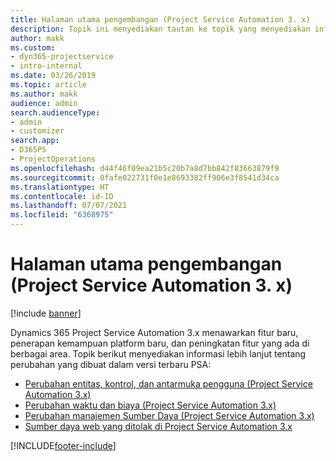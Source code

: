 ```yaml
---
title: Halaman utama pengembangan (Project Service Automation 3. x)
description: Topik ini menyediakan tautan ke topik yang menyediakan informasi pengembangan untuk Dynamics 365 Project Service Automation (PSA) versi 3. x.
author: makk
ms.custom:
- dyn365-projectservice
- intro-internal
ms.date: 03/26/2019
ms.topic: article
ms.author: makk
audience: admin
search.audienceType:
- admin
- customizer
search.app:
- D365PS
- ProjectOperations
ms.openlocfilehash: d44f46f09ea21b5c20b7a8d7bb842f83663879f9
ms.sourcegitcommit: 0fafe022731f0e1e8693382ff906e3f8541d34ca
ms.translationtype: HT
ms.contentlocale: id-ID
ms.lasthandoff: 07/07/2021
ms.locfileid: "6368975"
---
```

# <a name="development-home-page-project-service-automation-3x"></a>Halaman utama pengembangan (Project Service Automation 3. x)

[!include [banner](../../includes/psa-now-project-operations.md)]

Dynamics 365 Project Service Automation 3.x menawarkan fitur baru, penerapan kemampuan platform baru, dan peningkatan fitur yang ada di berbagai area. Topik berikut menyediakan informasi lebih lanjut tentang perubahan yang dibuat dalam versi terbaru PSA:

- [Perubahan entitas, kontrol, dan antarmuka pengguna (Project Service Automation 3.x)](../developer-guides/entity-changes-v3.x.md)
- [Perubahan waktu dan biaya (Project Service Automation 3.x)](../developer-guides/time-expense-changes-v3.x.md)
- [Perubahan manajemen Sumber Daya (Project Service Automation 3.x)](../developer-guides/resource-management-changes-v3.x.md)
- [Sumber daya web yang ditolak di Project Service Automation 3.x](../developer-guides/web-resources-deprecated-v3.x.md)


[!INCLUDE[footer-include](../../includes/footer-banner.md)]